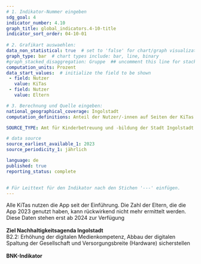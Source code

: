 ```yaml
---
# 1. Indikator-Nummer eingeben 
sdg_goal: 4 
indicator_number: 4.10
graph_title: global_indicators.4-10-title
indicator_sort_order: 04-10-01
 
# 2. Grafikart auswaehlen: 
data_non_statistical: true  # set to 'false' for chart/graph visualization 
graph_type: bar  # chart types include: bar, line, binary 
#graph_stacked_disaggregation: Gruppe  ## uncomment this line for stacked bars. eplace 'Geschlecht' with the field of aggregation. 
computation_units: Prozent
data_start_values:  # initialize the field to be shown  
 - field: Nutzer 
   value: KiTas
 - field: Nutzer 
   value: Eltern 

# 3. Berechnung und Quelle eingeben: 
national_geographical_coverage: Ingolstadt 
computation_definitions: Anteil der Nutzer/-innen auf Seiten der KiTas und der Eltern

SOURCE_TYPE: Amt für Kinderbetreuung und -bildung der Stadt Ingolstadt

# data source  
source_earliest_available_1: 2023
source_periodicity_1: jährlich

language: de   
published: true 
reporting_status: complete
 
 
# Für Leittext für den Indikator nach den Stichen '---' einfügen. 
---
```

Alle KiTas nutzen die App seit der Einführung. Die Zahl der Eltern, die die App 2023 genutzt haben, kann rückwirkend nicht mehr ermittelt werden. Diese Daten stehen erst ab 2024 zur Verfügung<br>
<br>
<b>Ziel Nachhaltigkeitsagenda Ingolstadt</b><br>
B2.2: Erhöhung der digitalen Medienkompetenz, Abbau der digitalen Spaltung der Gesellschaft und Versorgungsbreite (Hardware) sicherstellen<br>
<br>
<b>BNK-Indikator</b><br>
